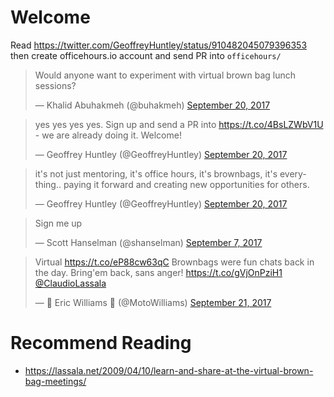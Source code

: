 # Welcome

Read https://twitter.com/GeoffreyHuntley/status/910482045079396353 then create officehours.io account and send PR into `officehours/`

<blockquote class="twitter-tweet" data-lang="en"><p lang="en" dir="ltr">Would anyone want to experiment with virtual brown bag lunch sessions?</p>&mdash; Khalid Abuhakmeh (@buhakmeh) <a href="https://twitter.com/buhakmeh/status/910476678085963776">September 20, 2017</a></blockquote>

<blockquote class="twitter-tweet" data-lang="en"><p lang="en" dir="ltr">yes yes yes yes. Sign up and send a PR into <a href="https://t.co/4BsLZWbV1U">https://t.co/4BsLZWbV1U</a> - we are already doing it. Welcome!</p>&mdash; Geoffrey Huntley (@GeoffreyHuntley) <a href="https://twitter.com/GeoffreyHuntley/status/910482045079396353">September 20, 2017</a></blockquote>

<blockquote class="twitter-tweet" data-lang="en"><p lang="en" dir="ltr">it&#39;s not just mentoring, it&#39;s office hours, it&#39;s brownbags, it&#39;s everything.. paying it forward and creating new opportunities for others.</p>&mdash; Geoffrey Huntley (@GeoffreyHuntley) <a href="https://twitter.com/GeoffreyHuntley/status/910482339553173505">September 20, 2017</a></blockquote>


<blockquote class="twitter-tweet" data-lang="en"><p lang="en" dir="ltr">Sign me up</p>&mdash; Scott Hanselman (@shanselman) <a href="https://twitter.com/shanselman/status/905879182231584768">September 7, 2017</a></blockquote>

<blockquote class="twitter-tweet" data-lang="en"><p lang="en" dir="ltr">Virtual <a href="https://t.co/eP88cw63qC">https://t.co/eP88cw63qC</a> Brownbags were fun chats back in the day. Bring&#39;em back, sans anger! <a href="https://t.co/gVjOnPziH1">https://t.co/gVjOnPziH1</a> <a href="https://twitter.com/ClaudioLassala">@ClaudioLassala</a></p>&mdash; 🎯 Eric Williams 🏹 (@MotoWilliams) <a href="https://twitter.com/MotoWilliams/status/910686784585031681">September 21, 2017</a></blockquote>

# Recommend Reading
* https://lassala.net/2009/04/10/learn-and-share-at-the-virtual-brown-bag-meetings/
